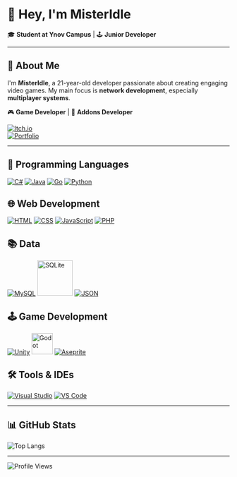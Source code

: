 # 👋 Hey, I'm **MisterIdle**  
🎓 **Student at Ynov Campus** | 🕹️ **Junior Developer**

---

## 🚀 About Me  
I'm **MisterIdle**, a 21-year-old developer passionate about creating engaging video games. My main focus is **network development**, especially **multiplayer systems**.

🎮 **Game Developer** | 🔩 **Addons Developer**

[![Itch.io](https://img.shields.io/badge/Itch.io-Discover%20My%20Games-red?style=for-the-badge&logo=itch.io)](https://misteridle.itch.io/)  
[![Portfolio](https://img.shields.io/badge/Portfolio-Visit%20My%20Website-blue?style=for-the-badge&logo=html5)](https://misteridle.fr)  

---

## 📌 **Programming Languages**  
<p align="left">
  <a href="https://learn.microsoft.com/en-us/dotnet/csharp/"><img src="https://img.icons8.com/color/48/000000/c-sharp-logo.png" alt="C#"/></a>
  <a href="https://www.java.com/"><img src="https://img.icons8.com/color/48/000000/java-coffee-cup-logo.png" alt="Java"/></a>
  <a href="https://go.dev/"><img src="https://img.icons8.com/color/48/000000/golang.png" alt="Go"/></a>
  <a href="https://www.python.org/"><img src="https://img.icons8.com/color/48/000000/python.png" alt="Python"/></a>
</p>


## 🌐 **Web Development**  
<p align="left">
  <a href="https://developer.mozilla.org/en-US/docs/Web/HTML"><img src="https://img.icons8.com/color/48/000000/html-5.png" alt="HTML"/></a>
  <a href="https://developer.mozilla.org/en-US/docs/Web/CSS"><img src="https://img.icons8.com/color/48/000000/css3.png" alt="CSS"/></a>
  <a href="https://developer.mozilla.org/en-US/docs/Web/JavaScript"><img src="https://img.icons8.com/color/48/000000/javascript.png" alt="JavaScript"/></a>
  <a href="https://www.php.net/"><img src="https://img.icons8.com/color/48/000000/php.png" alt="PHP"/></a>
</p>

## 📚 **Data**  
<p align="left">
  <a href="https://www.mysql.com/"><img src="https://img.icons8.com/color/48/000000/mysql-logo.png" alt="MySQL"/></a>
  <a href="https://www.sqlite.org/"><img src="https://upload.wikimedia.org/wikipedia/commons/3/38/SQLite370.svg" width="80" alt="SQLite"/></a>
  <a href="https://www.json.org/"><img src="https://img.icons8.com/color/48/000000/json.png" alt="JSON"/></a>
</p>

## 🕹️ **Game Development**  
<p align="left">
  <a href="https://unity.com/"><img src="https://img.icons8.com/color/48/000000/unity.png" alt="Unity"/></a>
  <a href="https://godotengine.org/"><img src="https://upload.wikimedia.org/wikipedia/commons/6/6a/Godot_icon.svg" width="48" alt="Godot"/></a>
  <a href="https://www.aseprite.org/"><img src="https://img.icons8.com/ios/48/ffffff/aseprite.png" alt="Aseprite"/></a>
</p>

## 🛠️ **Tools & IDEs**  
<p align="left">
  <a href="https://visualstudio.microsoft.com/"><img src="https://img.icons8.com/color/48/000000/visual-studio.png" alt="Visual Studio"/></a>
  <a href="https://code.visualstudio.com/"><img src="https://img.icons8.com/color/48/000000/visual-studio-code-2019.png" alt="VS Code"/></a>
</p>

---

## 📊 GitHub Stats  
<p align="left">
  <img src="https://github-readme-stats.vercel.app/api/top-langs/?username=MisterIdle&layout=compact&theme=radical" alt="Top Langs"/>
</p>

---

![Profile Views](https://komarev.com/ghpvc/?username=MisterIdle&style=for-the-badge)
